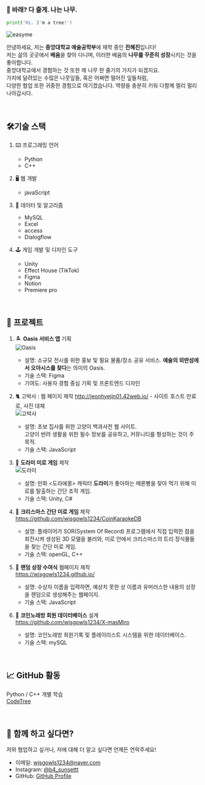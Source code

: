### 🌳 바래? 다 줄게. 나는 나무.
```py
print('Hi. I'm a tree!')
```

![easyme](https://i.pinimg.com/736x/10/38/be/1038bed4e7c787fc145af14dd6b57ced.jpg)

안녕하세요, 저는 **중앙대학교 예술공학부**에 재학 중인 **전혜진**입니다! <br>
저는 삶의 곳곳에서 **배움**을 찾아 다니며, 이러한 배움의 **나무를 꾸준히 성장**시키는 것을 좋아합니다. <br>
중앙대학교에서 경험하는 것 또한 제 나무 한 줄기의 가지가 되겠지요. <br>
가지에 달려있는 수많은 나뭇잎들, 혹은 어쩌면 떨어진 잎들처럼, <br>
다양한 협업 또한 귀중한 경험으로 여기겠습니다. 역량을 충분히 키워 다함께 멀리 멀리 나아갑시다.

<br>

## 🛠기술 스택
1. ⌨️ 프로그래밍 언어
    - Python
    - C++

2. 🖥️ 웹 개발
    - javaScript

3. 👤 데이터 및 알고리즘
    - MySQL
    - Excel
    - access
    - Dialogflow

4. 🕹️ 게임 개발 및 디자인 도구
    - Unity
    - Effect House (TikTok)
    - Figma
    - Notion
    - Premiere pro
  
<br>

## 💼 프로젝트
1. 🏝️ **Oasis 서비스 앱** 기획 <br> ![Oasis](https://drive.google.com/file/d/1jZ3-mKhUxM764-h_NrP2FoTvo6df_z-m/view?usp=sharing)
    - 설명: 소규모 전시를 위한 홍보 및 필요 물품/장소 공유 서비스. **예술의 외딴섬에서 오아시스를 찾다**는 의미의 Oasis.
    - 기술 스택: Figma
    - 기여도: 사용자 경험 중심 기획 및 프론트엔드 디자인

2. 🐈 고박사 : 웹 페이지 제작 http://jeonhyejin01.42web.io/ - 사이트 호스트 만료로, 사진 대체
<br> ![고박사](https://drive.google.com/file/d/1sc7fzzzShcE1vediWV-QZy8OxjweLaCX/view?usp=sharing)
    - 설명: 초보 집사를 위한 고양이 백과사전 웹 사이트. <br>고양이 반려 생활을 위한 필수 정보를 공유하고, 커뮤니티를 형성하는 것이 주 목적.
    - 기술 스택: JavaScript

3. 🥐 **도라미 미로 게임** 제작 <br> ![도라미](https://drive.google.com/file/d/1PMgJB90JN_T2YPIEGs2n6PSKqtMbKCW6/view?usp=sharing)
    - 설명: 만화 <도라에몽> 캐릭터 **도라미**가 좋아하는 메론빵을 찾아 먹기 위해 미로를 탈출하는 간단 조작 게임.
    - 기술 스택: Unity, C#
  
4. 🎄 **크리스마스 간단 미로 게임** 제작 <br> https://github.com/wjsgowls1234/CoinKaraokeDB
    - 설명: 플레이어가 SOR(System Of Record) 프로그램에서 직접 입력한 점을 회전시켜 생성된 3D 모델을 불러와, 미로 안에서 크리스마스의 트리 장식물들을 찾는 간단 미로 게임.
    - 기술 스택: openGL, C++

5. 🏅 **랜덤 상장 수여식** 웹페이지 제작 <br> https://wjsgowls1234.github.io/
    - 설명: 수상자 이름을 입력하면, 예상치 못한 상 이름과 유머러스한 내용의 상장을 랜덤으로 생성해주는 웹페이지. 
    - 기술 스택: JavaScript
  
6. 🎤 **코인노래방 회원 데이터베이스** 설계 <br> https://github.com/wjsgowls1234/X-masMiro
    - 설명: 코인노래방 회원기록 및 플레이리스트 시스템을 위한 데이터베이스. 
    - 기술 스택: mySQL


<br>

## 📈 GitHub 활동
Python / C++ 개별 학습 <br>
[CodeTree](https://github.com/wjsgowls1234/codetree-TILs.git)

<br>

## 🤝 함께 하고 싶다면?
저와 협업하고 싶거나, 저에 대해 더 알고 싶다면 언제든 연락주세요!

- 이메일: wjsgowls1234@naver.com
- Instagram: [@b4_sunsettt](https://www.instagram.com/b4_sunsettt/)
- GitHub: [GitHub Profile](https://github.com/wjsgowls1234)
